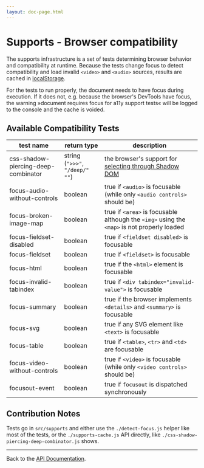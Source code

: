 ```yaml
---
layout: doc-page.html
---
```


# Supports - Browser compatibility

The supports infrastructure is a set of tests determining browser behavior and compatibility at runtime. Because the tests change focus to detect compatibility and load invalid `<video>` and `<audio>` sources, results are cached in [localStorage](https://developer.mozilla.org/en-US/docs/Web/API/Window/localStorage).

For the tests to run properly, the document needs to have focus during execution. If it does not, e.g. because the browser's DevTools have focus, the warning »document requires focus for a11y support tests« will be logged to the console and the cache is voided.


## Available Compatibility Tests

| test name | return type | description |
| --------- | ----------- | ----------- |
| css-shadow-piercing-deep-combinator | string (`">>>"`, `"/deep/"` `""`) | the browser's support for [selecting through Shadow DOM](http://dev.w3.org/csswg/css-scoping/#deep-combinator) |
| focus-audio-without-controls | boolean | true if `<audio>` is focusable (while only `<audio controls>` should be) |
| focus-broken-image-map | boolean | true if `<area>` is focusable although the `<img>` using the `<map>` is not properly loaded |
| focus-fieldset-disabled | boolean | true if `<fieldset disabled>` is focusable |
| focus-fieldset | boolean | true if `<fieldset>` is focusable |
| focus-html | boolean | true if the `<html>` element is focusable |
| focus-invalid-tabindex | boolean | true if `<div tabindex="invalid-value">` is focusable |
| focus-summary | boolean | true if the browser implements `<details>` and `<summary>` is focusable |
| focus-svg | boolean | true if any SVG element like `<text>` is focusable |
| focus-table | boolean | true if `<table>`, `<tr>` and `<td>` are focusable |
| focus-video-without-controls | boolean | true if `<video>` is focusable (while only `<video controls>` should be) |
| focusout-event | boolean | true if `focusout` is dispatched synchronously |


## Contribution Notes

Tests go in `src/supports` and either use the `./detect-focus.js` helper like most of the tests, or the `./supports-cache.js` API directly, like `./css-shadow-piercing-deep-combinator.js` shows.


---

Back to the [API Documentation](./README.md).
